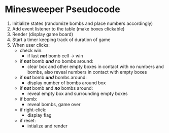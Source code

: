 # Minesweeper Pseudocode

1) Initialize states (randomize bombs and place numbers accordingly)
2) Add event listener to the table (make boxes clickable)
3) Render (display game board)
4) Start a timer keeping track of duration of game
5) When user clicks:
    - check win:
        - if last *__not__* bomb cell -> win
    - if *__not__* bomb *__and__* no bombs around:
        - clear box and other empty boxes in contact with no numbers and bombs, also reveal numbers in contact with empty boxes
    - if *__not__* bomb *__and__* bombs around:
        - display number of bombs around box
    - if *__not__* bomb and *__no__* bombs around:
        - reveal empty box and surrounding empty boxes
    - if bomb:
        - reveal bombs, game over
    - if right-click:
        - display flag
    - if reset:
        - intialize and render

